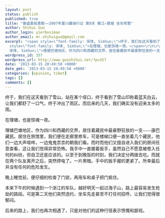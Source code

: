 ```yaml
---
layout: post
status: publish
published: true
title: "像盛夏般勇敢——2007年夏川藏骑行记 第8天 雅江—理塘 坐车修整"
author: Shihui Guo
author_login: yierbosimao
author_email: mr.shihuiguo@gmail.com
excerpt: "<span style=\"font-family: 宋体, SimSun;\">终于，我们在这天看到了雪山，站在某个垭口，终于看到了雪山印称着蓝天白云，让我们都舒了一口气，终于冲出了雨区。而后来的几天，我们确实没有迎来太多的雨。</span>\r\n\r\n<span
  style=\"font-family: 宋体, SimSun;\">在理塘，也是惊魂一夜。</span>\r\n\r\n<span style=\"font-family:
  宋体, SimSun;\">理塘巴塘地区，作为四川和西藏的交界，居住着藏民中最豪野狂放的一支——康巴藏民。居住在旅馆里，我们便在走廊里修车，可是楼梯口便一直坐着几个藏民，他们一边大声喧哗，一边鬼鬼祟祟的朝我们看。而时而他们又擅自进入我们的房间任意查看，这让我们觉得异常恐怖。我手中一直握着扳手，虽然自己不愿意被卷入任何的纠纷，但自卫还是应该的。以至于到晚饭的时刻，我们决定分两拨去吃。而就在两个队友离开之后，突然停电了。一片黑暗。手中的扳手握的更紧了。所幸最后并没有任何的危险发生。</span>\r\n\r\n"
wordpress_id: 357
wordpress_url: http://www.guoshihui.net/?p=357
date: '2013-03-15 20:49:50 +0800'
date_gmt: '2013-03-15 20:49:50 +0800'
categories: [opinion, tibet]
tags: []
comments: []
---
```

<p><span style="font-family: 宋体, SimSun;">终于，我们在这天看到了雪山，站在某个垭口，终于看到了雪山印称着蓝天白云，让我们都舒了一口气，终于冲出了雨区。而后来的几天，我们确实没有迎来太多的雨。</span></p>
<p><span style="font-family: 宋体, SimSun;">在理塘，也是惊魂一夜。</span></p>
<p><span style="font-family: 宋体, SimSun;">理塘巴塘地区，作为四川和西藏的交界，居住着藏民中最豪野狂放的一支——康巴藏民。居住在旅馆里，我们便在走廊里修车，可是楼梯口便一直坐着几个藏民，他们一边大声喧哗，一边鬼鬼祟祟的朝我们看。而时而他们又擅自进入我们的房间任意查看，这让我们觉得异常恐怖。我手中一直握着扳手，虽然自己不愿意被卷入任何的纠纷，但自卫还是应该的。以至于到晚饭的时刻，我们决定分两拨去吃。而就在两个队友离开之后，突然停电了。一片黑暗。手中的扳手握的更紧了。所幸最后并没有任何的危险发生。</span></p>
<p><a id="more"></a><a id="more-357"></a></p>
<p><span style="font-family: 宋体, SimSun;">晚上睡觉前，便仔细的检查了门锁，再用车和桌子把门抵住。</span></p>
<p><span style="font-family: 宋体, SimSun;">本来下午的时候遇到一个浙江的车队，越好明天一起过海子山，路上最容易发生抢劫的路段。可是第二天他们突然违约，坐车先走甚至不打任何招呼，让我们觉得很郁闷。</span></p>
<p><span style="font-family: 宋体, SimSun;">后来的路上，我们也再次相遇了，只是对他们的这种行径表示愤慨和鄙视。</span></p>
